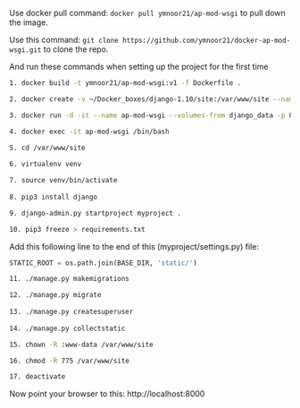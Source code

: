 Use docker pull command: `docker pull ymnoor21/ap-mod-wsgi` to pull down the image.

Use this command: `git clone https://github.com/ymnoor21/docker-ap-mod-wsgi.git` to clone the repo.

And run these commands when setting up the project for the first time

```bash
1. docker build -t ymnoor21/ap-mod-wsgi:v1 -f Dockerfile .

2. docker create -v ~/Docker_boxes/django-1.10/site:/var/www/site --name django_data ubuntu:16.04 /bin/true

3. docker run -d -it --name ap-mod-wsgi --volumes-from django_data -p 8000:80 ymnoor21/ap-mod-wsgi:v1 /bin/bash

4. docker exec -it ap-mod-wsgi /bin/bash

5. cd /var/www/site
	
6. virtualenv venv

7. source venv/bin/activate
	
8. pip3 install django

9. django-admin.py startproject myproject .

10. pip3 freeze > requirements.txt
```
Add this following line to the end of this (myproject/settings.py) file:
```python
STATIC_ROOT = os.path.join(BASE_DIR, 'static/')
```
```bash
11. ./manage.py makemigrations

12. ./manage.py migrate
	
13. ./manage.py createsuperuser
	
14. ./manage.py collectstatic

15. chown -R :www-data /var/www/site

16. chmod -R 775 /var/www/site

17. deactivate
```
Now point your browser to this: http://localhost:8000
